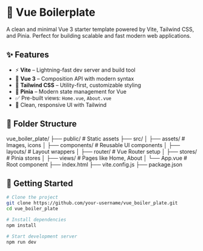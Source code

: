 # 🚀 Vue Boilerplate

A clean and minimal Vue 3 starter template powered by Vite, Tailwind CSS, and Pinia. Perfect for building scalable and fast modern web applications.

## ✨ Features

- ⚡ **Vite** – Lightning-fast dev server and build tool
- 🧩 **Vue 3** – Composition API with modern syntax
- 🌈 **Tailwind CSS** – Utility-first, customizable styling
- 🌱 **Pinia** – Modern state management for Vue
- ✅ Pre-built views: `Home.vue`, `About.vue`
- 🎨 Clean, responsive UI with Tailwind

## 📁 Folder Structure

vue_boiler_plate/
├── public/ # Static assets
├── src/
│ ├── assets/ # Images, icons
│ ├── components/ # Reusable UI components
│ ├── layouts/ # Layout wrappers
│ ├── router/ # Vue Router setup
│ ├── stores/ # Pinia stores
│ ├── views/ # Pages like Home, About
│ └── App.vue # Root component
├── index.html
├── vite.config.js
├── package.json

## 🚀 Getting Started

```bash
# Clone the project
git clone https://github.com/your-username/vue_boiler_plate.git
cd vue_boiler_plate

# Install dependencies
npm install

# Start development server
npm run dev
